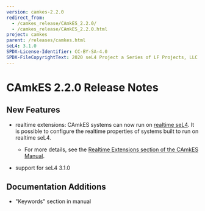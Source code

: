 ```yaml
---
version: camkes-2.2.0
redirect_from:
  - /camkes_release/CAmkES_2.2.0/
  - /camkes_release/CAmkES_2.2.0.html
project: camkes
parent: /releases/camkes.html
seL4: 3.1.0
SPDX-License-Identifier: CC-BY-SA-4.0
SPDX-FileCopyrightText: 2020 seL4 Project a Series of LF Projects, LLC.
---
```


# CAmkES 2.2.0 Release Notes

## New Features

- realtime extensions: CAmkES systems can now run on [realtime
  seL4](../sel4/1.0.0-rt-dev.html). It is possible to configure the realtime
  properties of systems built to run on realtime seL4.
  - For more details, see the [Realtime Extensions section of the CAmkES
      Manual](https://github.com/seL4/camkes-tool/blob/master/docs/index.md#realtime-extensions).

- support for seL4 3.1.0

## Documentation Additions

- "Keywords" section in manual
